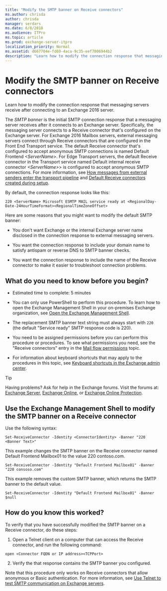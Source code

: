 ```yaml
---
title: "Modify the SMTP banner on Receive connectors"
ms.author: chrisda
author: chrisda
manager: serdars
ms.date: 6/8/2018
ms.audience: ITPro
ms.topic: article
ms.prod: exchange-server-itpro
localization_priority: Normal
ms.assetid: d667704e-fd69-4aca-9c35-eef7006944b2
description: "Learn how to modify the connection response that messaging servers receive after connecting to an Exchange 2016 server."
---
```


# Modify the SMTP banner on Receive connectors

Learn how to modify the connection response that messaging servers receive after connecting to an Exchange 2016 server.
  
The *SMTP banner* is the initial SMTP connection response that a messaging server receives after it connects to an Exchange server. Specifically, the messaging server connects to a Receive connector that's configured on the Exchange server. For Exchange 2016 Mailbox servers, external messaging servers connect through Receive connectors that are configured in the Front End Transport service. The default Receive connector that's configured to accept anonymous SMTP connections is named Default Frontend _\<ServerName\>_. For Edge Transport servers, the default Receive connector in the Transport service named Default internal receive connector _\<ServerName\>_\> is configured to accept anonymous SMTP connections. For more information, see [How messages from external senders enter the transport pipeline](../../mail-flow/mail-flow.md#Inbound) and [Default Receive connectors created during setup](receive-connectors.md#DefaultConnectors).
  
By default, the connection response looks like this:
  
 `220 <ServerName> Microsoft ESMTP MAIL service ready at <RegionalDay-Date-24HourTimeFormat><RegionalTimeZoneOffset>`
  
Here are some reasons that you might want to modify the default SMTP banner:
  
- You don't want Exchange or the internal Exchange server name disclosed in the connection response to external messaging servers.
    
- You want the connection response to include your domain name to satisfy antispam or reverse DNS to SMTP banner checks.
    
- You want the connection response to include the name of the Receive connector to make it easier to troubleshoot connection problems.
    
## What do you need to know before you begin?

- Estimated time to complete: 5 minutes
    
- You can only use PowerShell to perform this procedure. To learn how to open the Exchange Management Shell in your on-premises Exchange organization, see [Open the Exchange Management Shell](https://docs.microsoft.com/powershell/exchange/exchange-server/open-the-exchange-management-shell).
    
- The replacement SMTP banner text string must always start with `220` (the default "Service ready" SMTP response code is 220).
    
- You need to be assigned permissions before you can perform this procedure or procedures. To see what permissions you need, see the "Receive connectors" entry in the [Mail flow permissions](../../permissions/feature-permissions/mail-flow-permissions.md) topic.
    
- For information about keyboard shortcuts that may apply to the procedures in this topic, see [Keyboard shortcuts in the Exchange admin center](../../about-documentation/exchange-admin-center-keyboard-shortcuts.md).
    
> [!TIP]
> Having problems? Ask for help in the Exchange forums. Visit the forums at: [Exchange Server](https://go.microsoft.com/fwlink/p/?linkId=60612), [Exchange Online](https://go.microsoft.com/fwlink/p/?linkId=267542), or [Exchange Online Protection](https://go.microsoft.com/fwlink/p/?linkId=285351).
  
## Use the Exchange Management Shell to modify the SMTP banner on a Receive connector

Use the following syntax:
  
```
Set-ReceiveConnector -Identity <ConnectorIdentity> -Banner "220 <Banner Text>"
```

This example changes the SMTP banner on the Receive connector named Default Frontend Mailbox01 to the value 220 contoso.com.
  
```
Set-ReceiveConnector -Identity "Default Frontend Mailbox01" -Banner "220 consoso.com"
```

This example removes the custom SMTP banner, which returns the SMTP banner to the default value.
  
```
Set-ReceiveConnector -Identity "Default Frontend Mailbox01" -Banner $null
```

## How do you know this worked?

To verify that you have successfully modified the SMTP banner on a Receive connector, do these steps:
  
1. Open a Telnet client on a computer that can access the Receive connector, and run the following command:
    
  ```
  open <Connector FQDN or IP address><TCPPort>
  ```

2. Verify the that response contains the SMTP banner you configured.
    
Note that this procedure only works on Receive connectors that allow anonymous or Basic authentication. For more information, see [Use Telnet to test SMTP communication on Exchange servers](../../mail-flow/test-smtp-with-telnet.md).
  

